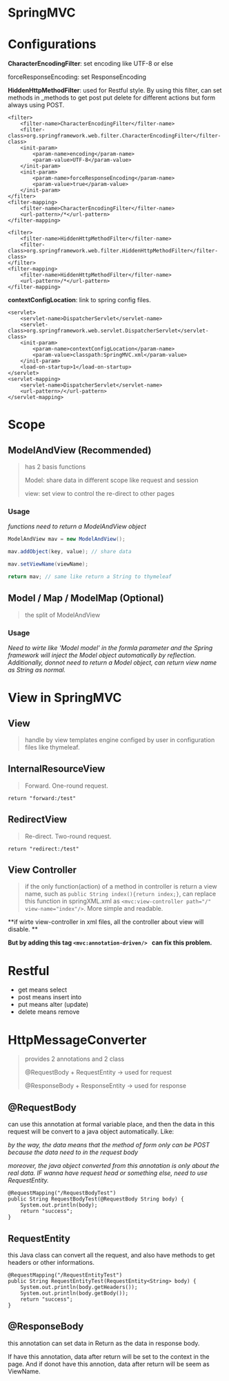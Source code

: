 # SpringMVC

# Configurations

**CharacterEncodingFilter**: set encoding like UTF-8 or else

forceResponseEncoding: set ResponseEncoding

**HiddenHttpMethodFilter**: used for Restful style. By using this filter, can set methods in _methods to get post put delete for different actions but form always using POST.

```
<filter>
    <filter-name>CharacterEncodingFilter</filter-name>
    <filter-class>org.springframework.web.filter.CharacterEncodingFilter</filter-class>
    <init-param>
        <param-name>encoding</param-name>
        <param-value>UTF-8</param-value>
    </init-param>
    <init-param>
        <param-name>forceResponseEncoding</param-name>
        <param-value>true</param-value>
    </init-param>
</filter>
<filter-mapping>
    <filter-name>CharacterEncodingFilter</filter-name>
    <url-pattern>/*</url-pattern>
</filter-mapping>

<filter>
    <filter-name>HiddenHttpMethodFilter</filter-name>
    <filter-class>org.springframework.web.filter.HiddenHttpMethodFilter</filter-class>
</filter>
<filter-mapping>
    <filter-name>HiddenHttpMethodFilter</filter-name>
    <url-pattern>/*</url-pattern>
</filter-mapping>
```

**contextConfigLocation**: link to spring config files.

```
<servlet>
    <servlet-name>DispatcherServlet</servlet-name>
    <servlet-class>org.springframework.web.servlet.DispatcherServlet</servlet-class>
    <init-param>
        <param-name>contextConfigLocation</param-name>
        <param-value>classpath:SpringMVC.xml</param-value>
    </init-param>
    <load-on-startup>1</load-on-startup>
</servlet>
<servlet-mapping>
    <servlet-name>DispatcherServlet</servlet-name>
    <url-pattern>/</url-pattern>
</servlet-mapping>
```



# Scope

## ModelAndView (Recommended)

> has 2 basis functions
>
> Model: share data in different scope like request and session
>
> view: set view to control the re-direct to other pages



### Usage

*functions need to return a ModelAndView object*

```java
ModelAndView mav = new ModelAndView();

mav.addObject(key, value); // share data

mav.setViewName(viewName);

return mav; // same like return a String to thymeleaf
```



## Model / Map / ModelMap (Optional)

> the split of ModelAndView



### Usage

*Need to wirte like 'Model model' in the formla parameter and the Spring framework will inject the Model object automatically by reflection. Additionally, donnot need to return a Model object, can return view name as String as normal.*



# View in SpringMVC

## View

> handle by view templates engine configed by user in configuration files like thymeleaf.



## InternalResourceView

> Forward. One-round request.

``````
return "forward:/test"
``````



## RedirectView

> Re-direct. Two-round request.

``````
return "redirect:/test"
``````



## View Controller

> if the only function(action) of a method in controller is return a view name, such as `public String index(){return index;}`, can replace this function in springXML.xml as `<mvc:view-controller path="/" view-name="index"/>`. More simple and readable.



**if wirte view-controller in xml files, all the controller about view will disable. **

**But by adding this tag   ``````<mvc:annotation-driven/> ``````  can fix this problem.**



# Restful

- get means select
- post means insert into
- put means alter (update)
- delete means remove



# HttpMessageConverter

> provides 2 annotations and 2 class
>
> @RequestBody + RequestEntity -> used for request
>
> @ResponseBody + ResponseEntity -> used for response



## @RequestBody

can use this annotation at formal variable place, and then the data in this request will be convert to a java object automatically. Like:

*by the way, the data means that the method of form only can be POST because the data need to in the request body*

*moreover, the java object converted from this annotation is only about the real data. IF wanna have request head or something else, need to use RequestEntity.*

```
@RequestMapping("/RequestBodyTest")
public String RequestBodyTest(@RequestBody String body) {
    System.out.println(body);
    return "success";
}
```



## RequestEntity

this Java class can convert all the request, and also have methods to get headers or other informations.

```
@RequestMapping("/RequestEntityTest")
public String RequestEntityTest(RequestEntity<String> body) {
    System.out.println(body.getHeaders());
    System.out.println(body.getBody());
    return "success";
}
```



## @ResponseBody

this annotation can set data in Return as the data in response body.

If have this annotation, data after return will be set to the context in the page. And if donot have this annotion, data after return will be seem as ViewName.
